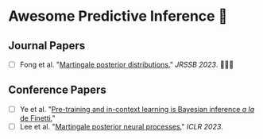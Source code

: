 # Awesome Predictive Inference 🌱

## Journal Papers
- [ ] Fong et al. "[Martingale posterior distributions.](https://arxiv.org/abs/2103.15671)" *JRSSB 2023*. 🚀🚀🚀


## Conference Papers
- [ ] Ye et al. "[Pre-training and in-context learning is Bayesian inference *a la* de Finetti.](https://arxiv.org/abs/2408.03307)"
- [ ] Lee et al. "[Martingale posterior neural processes.](https://arxiv.org/abs/2304.09431)" *ICLR 2023*.
